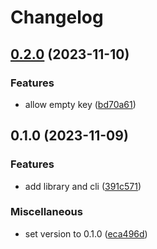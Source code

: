 # Changelog

## [0.2.0](https://github.com/iromli/sprig-aes/compare/v0.1.0...v0.2.0) (2023-11-10)


### Features

* allow empty key ([bd70a61](https://github.com/iromli/sprig-aes/commit/bd70a61f9a6a619b35529dbc8ee2d2c4a2fef6b0))

## 0.1.0 (2023-11-09)


### Features

* add library and cli ([391c571](https://github.com/iromli/sprig-aes/commit/391c571b9d3a049525725325ea25a91eaa4a7039))


### Miscellaneous

* set version to 0.1.0 ([eca496d](https://github.com/iromli/sprig-aes/commit/eca496d74f57953d82b9e7535221ec6b98e3c25a))
